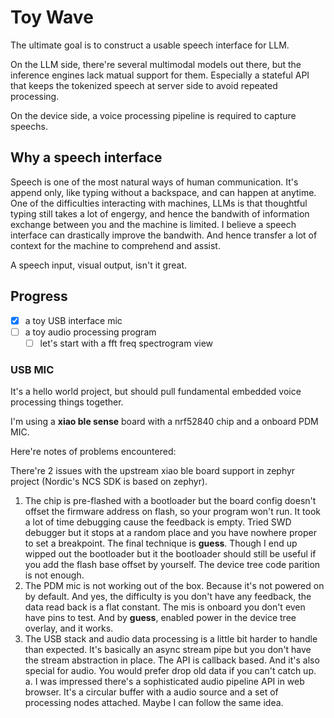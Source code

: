 # Toy Wave

The ultimate goal is to construct a usable speech interface for LLM.

On the LLM side, there're several multimodal models out there, but the inference engines lack matual support for them. Especially a stateful API that keeps the tokenized speech at server side to avoid repeated processing.

On the device side, a voice processing pipeline is required to capture speechs.

## Why a speech interface

Speech is one of the most natural ways of human communication. It's append only, like typing without a backspace, and can happen at anytime. One of the difficulties interacting with machines, LLMs is that thoughtful typing still takes a lot of engergy, and hence the bandwith of information exchange between you and the machine is limited. I believe a speech interface can drastically improve the bandwith. And hence transfer a lot of context for the machine to comprehend and assist.

A speech input, visual output, isn't it great.

## Progress

- [x] a toy USB interface mic
- [ ] a toy audio processing program
  - [ ] let's start with a fft freq spectrogram view

### USB MIC

It's a hello world project, but should pull fundamental embedded voice processing things together.

I'm using a **xiao ble sense** board with a nrf52840 chip and a onboard PDM MIC. 

Here're notes of problems encountered:

There're 2 issues with the upstream xiao ble board support in zephyr project (Nordic's NCS SDK is based on zephyr). 

1. The chip is pre-flashed with a bootloader but the board config doesn't offset the firmware address on flash, so your program won't run. It took a lot of time debugging cause the feedback is empty. Tried SWD debugger but it stops at a random place and you have nowhere proper to set a breakpoint. The final technique is **guess**. Though I end up wipped out the bootloader but it the bootloader should still be useful if you add the flash base offset by yourself. The device tree code parition is not enough.
2. The PDM mic is not working out of the box. Because it's not powered on by default. And yes, the difficulty is you don't have any feedback, the data read back is a flat constant. The mis is onboard you don't even have pins to test. And by **guess**, enabled power in the device tree overlay, and it works.
3. The USB stack and audio data processing is a little bit harder to handle than expected. It's basically an async stream pipe but you don't have the stream abstraction in place. The API is callback based. And it's also special for audio. You would prefer drop old data if you can't catch up.
  a. I was impressed there's a sophisticated audio pipeline API in web browser. It's a circular buffer with a audio source and a set of processing nodes attached. Maybe I can follow the same idea.
